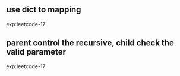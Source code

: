 ## use dict to mapping
exp:leetcode-17
## parent control the recursive, child check the valid parameter
exp:leetcode-17